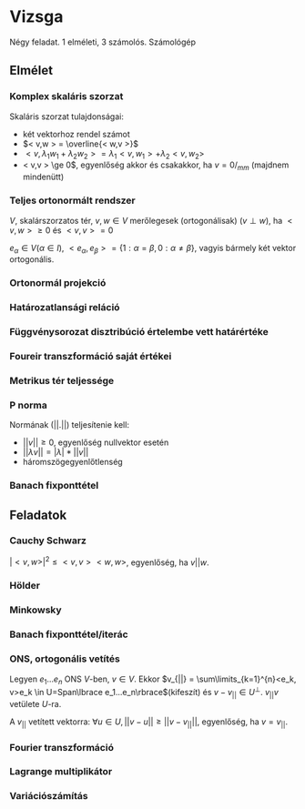 # Vizsga

Négy feladat. 1 elméleti, 3 számolós.
Számológép

## Elmélet

### Komplex skaláris szorzat
Skaláris szorzat tulajdonságai:
- két vektorhoz rendel számot
- $< v,w > = \overline{< w,v >}$
- $< v, \lambda_1 w_1 + \lambda_2 w_2 > = \lambda_1< v, w_1 > + \lambda_2< v,w_2 >$
- < v,v > \ge 0$, egyenlőség akkor és csakakkor, ha $v=0/_{mm}$ (majdnem mindenütt)

### Teljes ortonormált rendszer
$V$, skalárszorzatos tér, $v, w\in V$ merőlegesek (ortogonálisak) ($v \perp w$), ha $<v, w> \ge 0$ és $<v,v> = 0$

$e_\alpha \in V(\alpha \in I)$, $<e_\alpha, e_\beta> = \left\lbrace1: \alpha=\beta, 0: \alpha\not=\beta\right\rbrace$, vagyis bármely két vektor ortogonális.
### Ortonormál projekció

### Határozatlansági reláció

### Függvénysorozat disztribúció értelembe vett határértéke

### Foureir transzformáció saját értékei

### Metrikus tér teljessége

### P norma

Normának ($||.||$) teljesítenie kell:
- $||v||\geq 0$, egyenlőség nullvektor esetén
- $||\lambda v|| = |\lambda|*||v||$
- háromszögegyenlőtlenség

### Banach fixponttétel

## Feladatok

### Cauchy Schwarz

$|<v,w>|^2 \leq <v,v><w,w>$, egyenlőség, ha $v||w$.

### Hölder

### Minkowsky

### Banach fixponttétel/iterác

### ONS, ortogonális vetítés

Legyen $e_1...e_n$ ONS $V$-ben, $v \in V$. Ekkor $v_{||} = \sum\limits_{k=1}^{n}<e_k, v>e_k \in U=Span\lbrace e_1...e_n\rbrace$(kifeszít) és $v-v_{||} \in U^\perp$. $v_{||} v$ vetülete $U$-ra.

A $v_{||}$ vetített vektorra: $\forall u\in U, ||v - u|| \ge ||v-v_{||}||$, egyenlőség, ha $v=v_{||}$.

### Fourier transzformáció

### Lagrange multiplikátor

### Variációszámítás


 


